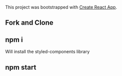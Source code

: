 This project was bootstrapped with [Create React App](https://github.com/facebook/create-react-app).

## Fork and Clone
## npm i
Will install the styled-components library

## npm start
